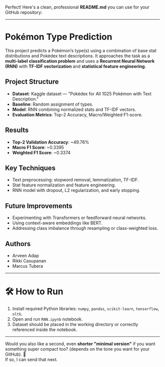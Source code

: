 Perfect! Here's a clean, professional **README.md** you can use for your GitHub repository:

---

# Pokémon Type Prediction

This project predicts a Pokémon’s type(s) using a combination of base stat distributions and Pokédex text descriptions. It approaches the task as a **multi-label classification problem** and uses a **Recurrent Neural Network (RNN)** with **TF-IDF vectorization** and **statistical feature engineering**.

## Project Structure
- **Dataset**: Kaggle dataset — "Pokédex for All 1025 Pokémon with Text Description."
- **Baseline**: Random assignment of types.
- **Model**: RNN combining normalized stats and TF-IDF vectors.
- **Evaluation Metrics**: Top-2 Accuracy, Macro/Weighted F1-score.

## Results
- **Top-2 Validation Accuracy**: ~49.76%
- **Macro F1 Score**: ~0.3395
- **Weighted F1 Score**: ~0.3374

## Key Techniques
- Text preprocessing: stopword removal, lemmatization, TF-IDF.
- Stat feature normalization and feature engineering.
- RNN model with dropout, L2 regularization, and early stopping.

## Future Improvements
- Experimenting with Transformers or feedforward neural networks.
- Using context-aware embeddings like BERT.
- Addressing class imbalance through resampling or class-weighted loss.

## Authors
- Arveen Adap
- Rikki Casupanan
- Marcus Tubera

---

# 🛠 How to Run
1. Install required Python libraries: `numpy`, `pandas`, `scikit-learn`, `tensorflow`, `nltk`.
2. Open and run `RNN.ipynb` notebook.
3. Dataset should be placed in the working directory or correctly referenced inside the notebook.

---

Would you also like a second, even **shorter "minimal version"** if you want something super compact too? (depends on the tone you want for your GitHub). 🎯  
If so, I can send that next.
